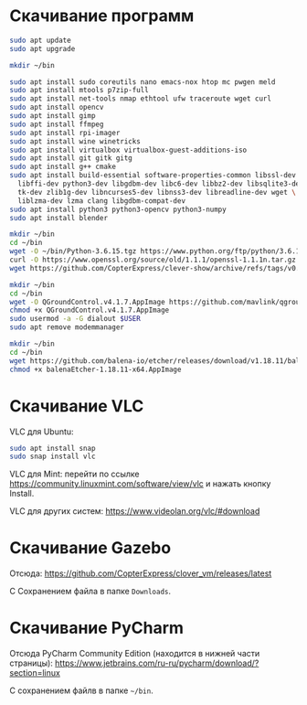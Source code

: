 # Скачивание программ

```bash
sudo apt update
sudo apt upgrade

mkdir ~/bin

sudo apt install sudo coreutils nano emacs-nox htop mc pwgen meld
sudo apt install mtools p7zip-full
sudo apt install net-tools nmap ethtool ufw traceroute wget curl
sudo apt install opencv
sudo apt install gimp
sudo apt install ffmpeg
sudo apt install rpi-imager
sudo apt install wine winetricks
sudo apt install virtualbox virtualbox-guest-additions-iso
sudo apt install git gitk gitg
sudo apt install g++ cmake
sudo apt install build-essential software-properties-common libssl-dev \
  libffi-dev python3-dev libgdbm-dev libc6-dev libbz2-dev libsqlite3-dev \
  tk-dev zlib1g-dev libncurses5-dev libnss3-dev libreadline-dev wget \
  liblzma-dev lzma clang libgdbm-compat-dev
sudo apt install python3 python3-opencv python3-numpy
sudo apt install blender

mkdir ~/bin
cd ~/bin
wget -O ~/bin/Python-3.6.15.tgz https://www.python.org/ftp/python/3.6.15/Python-3.6.15.tgz
curl -O https://www.openssl.org/source/old/1.1.1/openssl-1.1.1n.tar.gz
wget https://github.com/CopterExpress/clever-show/archive/refs/tags/v0.4-alpha.6.tar.gz

mkdir ~/bin
cd ~/bin
wget -O QGroundControl.v4.1.7.AppImage https://github.com/mavlink/qgroundcontrol/releases/download/v4.1.7/QGroundControl.AppImage
chmod +x QGroundControl.v4.1.7.AppImage
sudo usermod -a -G dialout $USER
sudo apt remove modemmanager

mkdir ~/bin
cd ~/bin
wget https://github.com/balena-io/etcher/releases/download/v1.18.11/balenaEtcher-1.18.11-x64.AppImage
chmod +x balenaEtcher-1.18.11-x64.AppImage
```

# Скачивание VLC

VLC для Ubuntu:
```bash
sudo apt install snap
sudo snap install vlc
```

VLC для Mint: перейти по ссылке https://community.linuxmint.com/software/view/vlc и нажать кнопку Install.

VLC для других систем: https://www.videolan.org/vlc/#download

# Скачивание Gazebo

Отсюда: https://github.com/CopterExpress/clover_vm/releases/latest

С Сохранением файла в папке `Downloads`.

# Скачивание PyCharm

Отсюда PyCharm Community Edition (находится в нижней части страницы): https://www.jetbrains.com/ru-ru/pycharm/download/?section=linux

С сохранением файлв в папке `~/bin`.
